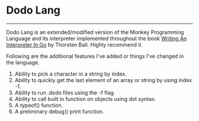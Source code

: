 # Dodo Lang

---

Dodo Lang is an extended/modified version of the Monkey Programming Language and its interpreter implemented throughout the book [Writing An Interpreter In Go](https://interpreterbook.com/) by Thorsten Ball. Highly recommend it.

Following are the additional features I've added or things I've changed in the language.

1. Ability to pick a character in a string by index.
1. Ability to quickly get the last element of an array or string by using index -1.
1. Ability to run .dodo files using the -f <filename> flag.
1. Ability to call built in function on objects using dot syntax.
1. A typeof() function.
1. A preliminary debug() print function.
